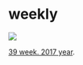# weekly

![](https://tctechcrunch2011.files.wordpress.com/2015/09/29e34dc3f07d41ada786b8dc26480d68.jpg)

[39 week. 2017 year](https://github.com/cyberFund/weekly/blob/master/week_39_17.md).
